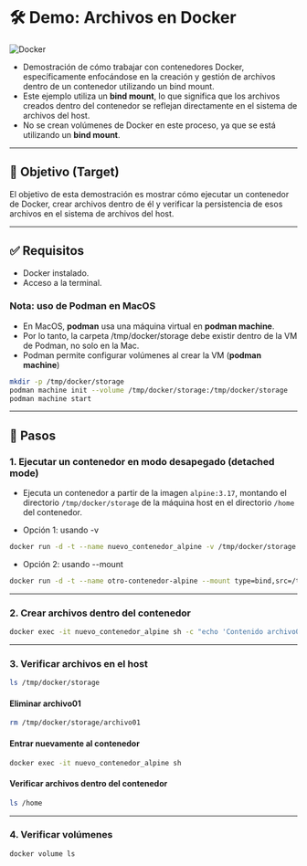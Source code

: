 # 🛠️ Demo: Archivos en Docker
![Docker](https://img.shields.io/badge/docker-%230db7ed.svg?style=for-the-badge&logo=docker&logoColor=white)

- Demostración de cómo trabajar con contenedores Docker, específicamente enfocándose en la creación y gestión de archivos dentro de un contenedor utilizando un bind mount.
- Este ejemplo utiliza un **bind mount**, lo que significa que los archivos creados dentro del contenedor se reflejan directamente en el sistema de archivos del host.
- No se crean volúmenes de Docker en este proceso, ya que se está utilizando un **bind mount**.

---

## 🎯 Objetivo (Target)

El objetivo de esta demostración es mostrar cómo ejecutar un contenedor de Docker, crear archivos dentro de él y verificar la persistencia de esos archivos en el sistema de archivos del host.

---

## ✅ Requisitos

- Docker instalado.
- Acceso a la terminal.

### Nota: uso de Podman en MacOS
- En MacOS, **podman** usa una máquina virtual en **podman machine**.
- Por lo tanto, la carpeta /tmp/docker/storage debe existir dentro de la VM de Podman, no solo en la Mac.
- Podman permite configurar volúmenes al crear la VM (**podman machine**)
```bash
mkdir -p /tmp/docker/storage
podman machine init --volume /tmp/docker/storage:/tmp/docker/storage
podman machine start
```
---

## 🚀 Pasos

### 1. Ejecutar un contenedor en modo desapegado (detached mode)

- Ejecuta un contenedor a partir de la imagen `alpine:3.17`, montando el directorio `/tmp/docker/storage` de la máquina host en el directorio `/home` del contenedor.

- Opción 1: usando -v
```bash
docker run -d -t --name nuevo_contenedor_alpine -v /tmp/docker/storage:/home alpine:3.17
```
- Opción 2: usando --mount
```bash
docker run -d -t --name otro-contenedor-alpine --mount type=bind,src=/tmp/docker/storage,dst=/home alpine:3.17
```
---

### 2. Crear archivos dentro del contenedor
```bash
docker exec -it nuevo_contenedor_alpine sh -c "echo 'Contenido archivo01' > /home/archivo01 && echo 'Contenido archivo02' > /home/archivo02"
```
---

### 3. Verificar archivos en el host
```bash
ls /tmp/docker/storage
```

#### Eliminar archivo01
```bash
rm /tmp/docker/storage/archivo01
```

#### Entrar nuevamente al contenedor
```bash
docker exec -it nuevo_contenedor_alpine sh
```

#### Verificar archivos dentro del contenedor
```bash
ls /home
```
---

### 4. Verificar volúmenes
```bash
docker volume ls
```
